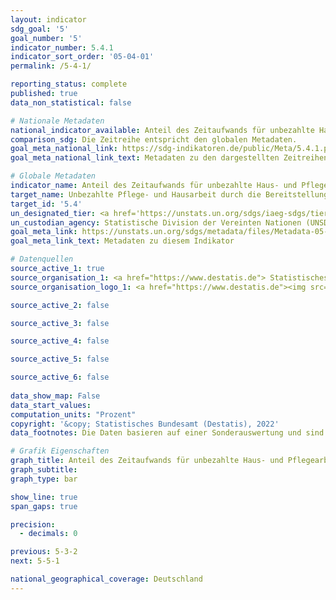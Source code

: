 ```yaml
---
layout: indicator    
sdg_goal: '5'    
goal_number: '5'    
indicator_number: 5.4.1    
indicator_sort_order: '05-04-01'    
permalink: /5-4-1/    

reporting_status: complete    
published: true    
data_non_statistical: false    

# Nationale Metadaten    
national_indicator_available: Anteil des Zeitaufwands für unbezahlte Haus- und Pflegearbeit    
comparison_sdg: Die Zeitreihe entspricht den globalen Metadaten.    
goal_meta_national_link: https://sdg-indikatoren.de/public/Meta/5.4.1.pdf
goal_meta_national_link_text: Metadaten zu den dargestellten Zeitreihen    

# Globale Metadaten    
indicator_name: Anteil des Zeitaufwands für unbezahlte Haus- und Pflegearbeit, nach Geschlecht, Alter und Ort    
target_name: Unbezahlte Pflege- und Hausarbeit durch die Bereitstellung öffentlicher Dienstleistungen und Infrastrukturen, Sozialschutzmaßnahmen und die Förderung geteilter Verantwortung innerhalb des Haushalts und der Familie entsprechend den nationalen Gegebenheiten anerkennen und wertschätzen    
target_id: '5.4'    
un_designated_tier: <a href='https://unstats.un.org/sdgs/iaeg-sdgs/tier-classification/' title='Klicken Sie hier um weitere Informationen zur UN-Tier-Klassifikation zu erhalten.'  target='_blank'>Tier II</a>    
un_custodian_agency: Statistische Division der Vereinten Nationen (UNSD)<br>Einheit der Vereinten Nationen für Gleichstellung und Ermächtigung der Frauen (UN Women)    
goal_meta_link: https://unstats.un.org/sdgs/metadata/files/Metadata-05-04-01.pdf    
goal_meta_link_text: Metadaten zu diesem Indikator        

# Datenquellen
source_active_1: true
source_organisation_1: <a href="https://www.destatis.de"> Statistisches Bundesamt (Destatis) </a>
source_organisation_logo_1: <a href="https://www.destatis.de"><img src="https://g205sdgs.github.io/sdg-indicators/public/OrgImgDe/destatis.png" alt="Logo destatis" style="height:60px; width:148px"/></a>

source_active_2: false

source_active_3: false

source_active_4: false

source_active_5: false

source_active_6: false
    
data_show_map: False    
data_start_values:     
computation_units: "Prozent"    
copyright: '&copy; Statistisches Bundesamt (Destatis), 2022'    
data_footnotes: Die Daten basieren auf einer Sonderauswertung und sind nicht öffentlich zugänglich.<br>• Die Erhebung umfasste den Zeitraum vom 1. August 2012 bis 31. Juli 2013.    

# Grafik Eigenschaften    
graph_title: Anteil des Zeitaufwands für unbezahlte Haus- und Pflegearbeit
graph_subtitle:     
graph_type: bar    

show_line: true
span_gaps: true

precision:
  - decimals: 0    

previous: 5-3-2    
next: 5-5-1    

national_geographical_coverage: Deutschland    
---
```


<span></span>